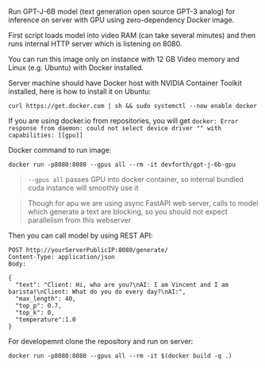Run GPT-J-6B model (text generation open source GPT-3 analog) for inference on server with GPU using zero-dependency Docker image. 

First script loads model into video RAM (can take several minutes) and then runs internal HTTP server which is listening on 8080.

You can run this image only on instance with 12 GB Video memory and Linux (e.g. Ubuntu) with Docker installed. 

Server machine should have Docker host with NVIDIA Container Toolkit installed, here is how to install it on Ubuntu:

```
curl https://get.docker.com | sh && sudo systemctl --now enable docker
```

If you are using docker.io from repositories, you will get `docker: Error response from daemon: could not select device driver "" with capabilities: [[gpu]]`

Docker command to run image:

```
docker run -p8080:8080 --gpus all --rm -it devforth/gpt-j-6b-gpu
```



> `--gpus all` passes GPU into docker container, so internal bundled cuda instance will smoothly use it 

> Though for apu we are using async FastAPI web server, calls to model which generate a text are blocking, so you should not expect parallelism from this webserver

Then you can call model by using REST API:

```
POST http://yourServerPublicIP:8080/generate/
Content-Type: application/json
Body: 

{
  "text": "Client: Hi, who are you?\nAI: I am Vincent and I am barista!\nClient: What do you do every day?\nAI:",
  "max_length": 40,
  "top_p": 0.7,
  "top_k": 0,
  "temperature":1.0
}
```


For developemnt clone the repository and run on server:

```
docker run -p8080:8080 --gpus all --rm -it $(docker build -q .)
```

